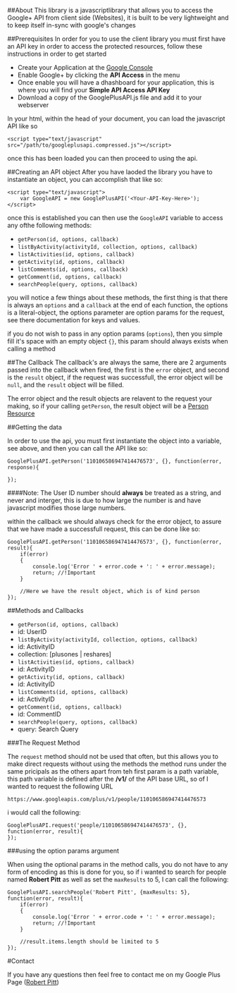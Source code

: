 ##About
This library is a javascriptlibrary that allows you to access the Google+ API from client side (Websites), it is built to be very lightweight and
to keep itself in-sync with google's changes

##Prerequisites
In order for you to use the client library you must first have an API key in order to access the protected resources, follow these instructions in order to get started

- Create your Application at the [Google Console](https://code.google.com/apis/console/)
- Enable Google+ by clicking the **API Access** in the menu
- Once enable you will have a dhashboard for your application, this is where you will find your **Simple API Access API Key**
- Download a copy of the GooglePlusAPI.js file and add it to your webserver

In your html, within the head of your document, you can load the javascript API like so

`<script type="text/javascript" src="/path/to/googleplusapi.compressed.js"></script>`

once this has been loaded you can then proceed to using the api.

##Creating an API object
After you have laoded the library you have to instantiate an object, you can accomplish that like so:

```
<script type="text/javascript">
    var GoogleAPI = new GooglePlusAPI('<Your-API-Key-Here>');
</script>
```

once this is established you can then use the `GoogleAPI` variable to access any ofthe following methods:

- `getPerson(id, options, callback)`
- `listByActivity(activityId, collection, options, callback)`
- `listActivities(id, options, callback)`
- `getActivity(id, options, callback)`
- `listComments(id, options, callback)`
- `getComment(id, options, callback)`
- `searchPeople(query, options, callback)`

you will notice a few things about these methods, the first thing is that there is always an `options` and a `callback` at the end of
each function, the options is a literal-object, the options parameter are option params for the request, see there documentation for keys and values.

if you do not wish to pass in any option params (`options`), then you simple fill it's space with an empty object `{}`, this param should always exists when calling a method

##The Callback
The callback's are always the same, there are 2 arguments passed into the callback when fired, the first is the `error` object, and second is the `result` object, if the request was successfull, the error object will be `null`, and the `result` object will be filled.

The error object and the result objects are relavent to the request your making, so if your calling `getPerson`, the result object will be a [Person Resource](https://developers.google.com/+/api/latest/people#resource)

##Getting the data

In order to use the api, you must first instantiate the object into a variable, see above, and then you can call the API like so:

```
GooglePlusAPI.getPerson('110106586947414476573', {}, function(error, response){

});
```

####Note:
The User ID number should **always** be treated as a string, and never and interger, this is due to how large the number is and have javascript modifies those large numbers.

within the callback we should always check for the error object, to assure that we have made a successfull request, this can be done like so:

```
GooglePlusAPI.getPerson('110106586947414476573', {}, function(error, result){
    if(error)
    {
        console.log('Error ' + error.code + ': ' + error.message);
        return; //!Important
    }
    
    //Here we have the result object, which is of kind person
});
```

##Methods and Callbacks

- `getPerson(id, options, callback)`
 - id: <String> UserID
- `listByActivity(activityId, collection, options, callback)`
 - id: <String> ActivityID
 - collection: <String> [plusones | reshares]
- `listActivities(id, options, callback)`
 - id: <String> ActivityID
- `getActivity(id, options, callback)`
 - id: <String> ActivityID
- `listComments(id, options, callback)`
 - id: <String> ActivityID
- `getComment(id, options, callback)`
 - id: <String> CommentID
- `searchPeople(query, options, callback)`
 - query: <String> Search Query

###The Request Method

The `request` method should not be used that often, but this allows you to make direct requests without using the methods
the method runs under the same pricipals as the others apart from teh first param is a path variable, this path variable is defined after the **/v1/** of the API base URL, so of I wanted to request the following URL

`https://www.googleapis.com/plus/v1/people/110106586947414476573`

i would call the following:

```
GooglePlusAPI.request('people/110106586947414476573', {}, function(error, result){
});
```

###using the option params argument

When using the optional params in the method calls, you do not have to any form of encoding as this is done for you, so if i wanted to search for people named **Robert Pitt** as well as set the `maxResults` to 5, I can call the following:

```
GooglePlusAPI.searchPeople('Robert Pitt', {maxResults: 5}, function(error, result){
    if(error)
    {
        console.log('Error ' + error.code + ': ' + error.message);
        return; //!Important
    }
    
    //result.items.length should be limited to 5
});
```

#Contact

If you have any questions then feel free to contact me on my Google Plus Page ([Robert Pitt](https://plus.google.com/110106586947414476573/))
